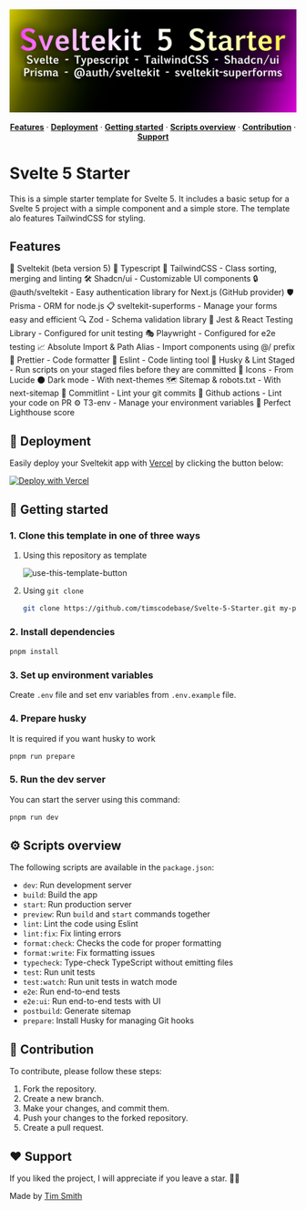 <a href="https://github.com/timscodebase/Svelte-5-Starter/tree/main">
<img src="./static/banner.png" alt="thubnail">
</a>
<p align="center">
  <a href="#-features"><strong>Features</strong></a> ·
  <a href="#-deployment"><strong>Deployment</strong></a> ·
  <a href="#-getting-started"><strong>Getting started</strong></a> ·
  <a href="#%EF%B8%8F-scripts-overview"><strong>Scripts overview</strong></a> ·
  <a href="#-contribution"><strong>Contribution</strong></a> ·
  <a href="#%EF%B8%8F-support"><strong>Support</strong></a>
</p>

# Svelte 5 Starter

This is a simple starter template for Svelte 5. It includes a basic setup for a Svelte 5 project with a simple component and a simple store. The template alo features TailwindCSS for styling.

## Features

🚀 Sveltekit (beta version 5)
📘 Typescript
🎨 TailwindCSS - Class sorting, merging and linting
🛠️ Shadcn/ui - Customizable UI components
🔒 @auth/sveltekit - Easy authentication library for Next.js (GitHub provider)
🛡️ Prisma - ORM for node.js
📋 sveltekit-superforms - Manage your forms easy and efficient
🔍 Zod - Schema validation library
🧪 Jest & React Testing Library - Configured for unit testing
🎭 Playwright - Configured for e2e testing
📈 Absolute Import & Path Alias - Import components using @/ prefix
💅 Prettier - Code formatter
🧹 Eslint - Code linting tool
🐶 Husky & Lint Staged - Run scripts on your staged files before they are committed
🔹 Icons - From Lucide
🌑 Dark mode - With next-themes
🗺️ Sitemap & robots.txt - With next-sitemap
📝 Commitlint - Lint your git commits
🤖 Github actions - Lint your code on PR
⚙️ T3-env - Manage your environment variables
💯 Perfect Lighthouse score

## 🚀 Deployment

Easily deploy your Sveltekit app with <a href="https://vercel.com/">Vercel</a> by clicking the button below:

[![Deploy with Vercel](https://vercel.com/button)](https://github.com/timscodebase/Svelte-5-Starter.git)

## 🎯 Getting started

### 1. Clone this template in one of three ways

1. Using this repository as template

   ![use-this-template-button](https://github.com/new?template_name=Svelte-5-Starter&template_owner=timscodebase)

2. Using `git clone`

   ```bash
   git clone https://github.com/timscodebase/Svelte-5-Starter.git my-project-name
   ```

### 2. Install dependencies

```bash
pnpm install
```

### 3. Set up environment variables

Create `.env` file and set env variables from `.env.example` file.

### 4. Prepare husky

It is required if you want husky to work

```bash
pnpm run prepare
```

### 5. Run the dev server

You can start the server using this command:

```bash
pnpm run dev
```

## ⚙️ Scripts overview

The following scripts are available in the `package.json`:

- `dev`: Run development server
- `build`: Build the app
- `start`: Run production server
- `preview`: Run `build` and `start` commands together
- `lint`: Lint the code using Eslint
- `lint:fix`: Fix linting errors
- `format:check`: Checks the code for proper formatting
- `format:write`: Fix formatting issues
- `typecheck`: Type-check TypeScript without emitting files
- `test`: Run unit tests
- `test:watch`: Run unit tests in watch mode
- `e2e`: Run end-to-end tests
- `e2e:ui`: Run end-to-end tests with UI
- `postbuild`: Generate sitemap
- `prepare`: Install Husky for managing Git hooks

## 🤝 Contribution

To contribute, please follow these steps:

1. Fork the repository.
2. Create a new branch.
3. Make your changes, and commit them.
4. Push your changes to the forked repository.
5. Create a pull request.

## ❤️ Support

If you liked the project, I will appreciate if you leave a star. 🌟😊

Made by <a href="https://timsmith.tech">Tim Smith</a>
